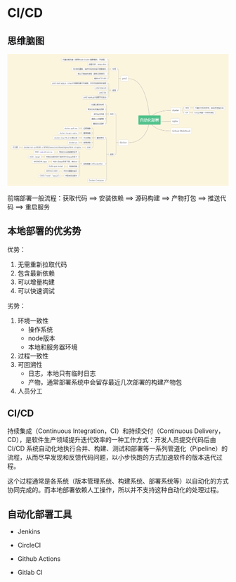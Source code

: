 # CI/CD

## 思维脑图

<img src="./images/CICD.png" alt="自动化部署">

前端部署一般流程：获取代码 ==> 安装依赖 ==> 源码构建 ==> 产物打包  ==> 推送代码 ==> 重启服务

## 本地部署的优劣势

优势：

1. 无需重新拉取代码
2. 包含最新依赖
3. 可以增量构建
4. 可以快速调试

劣势：

1. 环境一致性
   - 操作系统
   - node版本
   - 本地和服务器环境
2. 过程一致性
3. 可回溯性
   - 日志，本地只有临时日志
   - 产物，通常部署系统中会留存最近几次部署的构建产物包
4. 人员分工

## CI/CD

持续集成（Continuous Integration，CI）和持续交付（Continuous Delivery，CD），是软件生产领域提升迭代效率的一种工作方式：开发人员提交代码后由 CI/CD 系统自动化地执行合并、构建、测试和部署等一系列管道化（Pipeline）的流程，从而尽早发现和反馈代码问题，以小步快跑的方式加速软件的版本迭代过程。

这个过程通常是各系统（版本管理系统、构建系统、部署系统等）以自动化的方式协同完成的。而本地部署依赖人工操作，所以并不支持这种自动化的处理过程。

## 自动化部署工具

- Jenkins

- CircleCI
- Github Actions
- Gitlab CI



